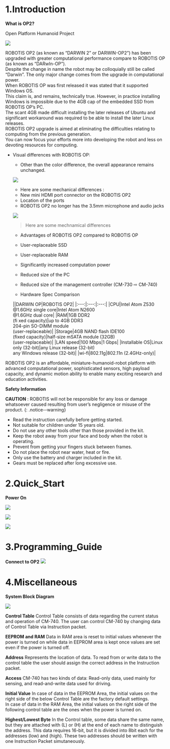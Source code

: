 
# 1.Introduction

**What is OP2?**

Open Platform Humanoid Project

![](/images/op2/op2_product.jpg)

ROBOTIS OP2 (as known as “DARWIN 2” or DARWIN-OP2”) has been upgraded with greater computational performance compare to ROBOTIS OP (as known as “DARwIn-OP”).  
Despite the change in name the robot may be colloquially still be called “Darwin”. The only major change comes from the upgrade in computational power.  
When ROBOTIS OP was first released it was stated that it supported Windows OS.  
This claim is, and remains, technically true. However, in practice installing Windows is impossible due to the 4GB cap of the embedded SSD from ROBOTIS OP’s PC.  
The scant 4GB made difficult installing the later releases of Ubuntu and significant workaround was required to be able to install the later Linux releases.  
ROBOTIS OP2 upgrade is aimed at eliminating the difficulties relating to computing from the previous generation.  
You can now focus your efforts more into developing the robot and less on devoting resources for computing.

- Visual differences with ROBOTIS OP:  
  - Other than the color difference, the overall appearance remains unchanged.
  
  ![](/images/op2/op2_001.png)
  
  - Here are some mechanical differences :
   - New mini HDMI port connector on the ROBOTIS OP2
   - Location of the ports
   - ROBOTIS OP2 no longer has the 3.5mm microphone and audio jacks
   
   ![](/images/op2/op2_002.png)
   
   > Here are some mechnamical differences
  
  - Advantages of ROBOTIS OP2 compared to ROBOTIS OP
   - User-replaceable SSD
   - User-replaceable RAM
   - Significantly increased computation power
   - Reduced size of the PC
   - Reduced size of the management controller (CM-730 ⇨ CM-740)
   
   - Hardware Spec Comparison
   
   ||DARWIN OP|ROBOTIS OP2|
|:---:|:---:|:---:|
|CPU|Intel Atom Z530<br />@1.6GHz single core|Intel Atom N2600<br />@1.6GHz dual core|
|RAM|1GB DDR2<br />(fi xed capacity)|up to 4GB DDR3<br />204-pin SO-DIMM module<br />(user-replaceable)|
|Storage|4GB NAND flash IDE100<br />(fixed capacity)|half-size mSATA module (32GB)<br />(user-replaceable)|
|LAN speed|100 Mbps|1 Gbps|
|Installable OS|Linux only (32-bit)|any Linux release (32-bit)<br />any Windows release (32-bit)|
|wi-fi|802.11g|802.11n (2.4GHz-only)|

ROBOTIS OP2 is an affordable, miniature-humanoid-robot platform with advanced computational power, sophisticated sensors,
high payload capacity, and dynamic motion ability to enable many exciting research and education activities.

**Safety Information**

**CAUTION** : ROBOTIS will not be responsible for any loss or damage whatsoever caused resulting from
user’s negligence or misuse of the product.
{: .notice--warning}

- Read the instruction carefully before getting started.
- Not suitable for children under 15 years old.
- Do not use any other tools other than those provided in the kit.
- Keep the robot away from your face and body when the robot is operating.
- Prevent from getting your fingers stuck between frames.
- Do not place the robot near water, heat or fire.
- Only use the battery and charger included in the kit.
- Gears must be replaced after long excessive use.

# 2.Quick_Start
   
**Power On**

![](/images/op2/op2_008.png)

![](/images/op2/op2_009.png)

![](/images/op2/op2_010.png)

# 3.Programming_Guide

**Connect to OP2**
![](/images/op2/op2_023.png)

# 4.Miscellaneous

**System Block Diagram**

![](/images/op2/op2_030.png)

**Control Table**
Control Table consists of data regarding the current status and operation of CM-740. The user can control CM-740 by changing data of Control Table via Instruction packet.

**EEPROM and RAM**
Data in RAM area is reset to initial values whenever the power is turned on while data in EEPROM area is kept once values are set even if the power is turned off.

**Address**
Represents the location of data. To read from or write data to the control table the user should assign the correct address in the Instruction packet.

**Access**
CM-740 has two kinds of data: Read-only data, used mainly for sensing, and read-and-write data used for driving.

**Initial Value**
In case of data in the EEPROM Area, the initial values on the right side of the below Control Table are the factory default settings.  
In case of data in the RAM Area, the initial values on the right side of the following control table are the ones when the power is turned on.

**Highest/Lowest Byte**
In the Control table, some data share the same name, but they are attached with (L) or (H) at the end of each name to distinguish the address. This data requires 16-bit, but it is divided into 8bit each for the addresses (low) and (high). These two addresses should be written with one Instruction Packet simutaneously.
